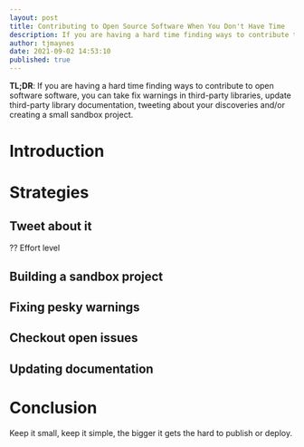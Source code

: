 ```yaml
---
layout: post
title: Contributing to Open Source Software When You Don't Have Time
description: If you are having a hard time finding ways to contribute to open software software, you can take fix warnings in third-party libraries, update third-party library documentation, tweeting about your discoveries and/or creating a small sandbox project.
author: tjmaynes
date: 2021-09-02 14:53:10
published: true
---
```

**TL;DR**: If you are having a hard time finding ways to contribute to open software software, you can take fix warnings in third-party libraries, update third-party library documentation, tweeting about your discoveries and/or creating a small sandbox project.

# Introduction


# Strategies

## Tweet about it

?? Effort level

## Building a sandbox project

## Fixing pesky warnings

## Checkout open issues

## Updating documentation

# Conclusion

Keep it small, keep it simple, the bigger it gets the hard to publish or deploy.